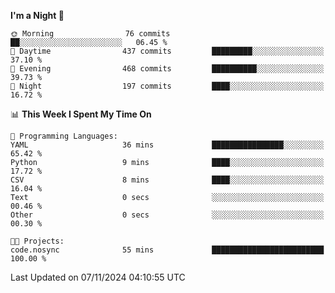 <!--START_SECTION:waka-->
**I'm a Night 🦉** 

```text
🌞 Morning                76 commits          ██░░░░░░░░░░░░░░░░░░░░░░░   06.45 % 
🌆 Daytime                437 commits         █████████░░░░░░░░░░░░░░░░   37.10 % 
🌃 Evening                468 commits         ██████████░░░░░░░░░░░░░░░   39.73 % 
🌙 Night                  197 commits         ████░░░░░░░░░░░░░░░░░░░░░   16.72 % 
```


📊 **This Week I Spent My Time On** 

```text
💬 Programming Languages: 
YAML                     36 mins             ████████████████░░░░░░░░░   65.42 % 
Python                   9 mins              ████░░░░░░░░░░░░░░░░░░░░░   17.72 % 
CSV                      8 mins              ████░░░░░░░░░░░░░░░░░░░░░   16.04 % 
Text                     0 secs              ░░░░░░░░░░░░░░░░░░░░░░░░░   00.46 % 
Other                    0 secs              ░░░░░░░░░░░░░░░░░░░░░░░░░   00.30 % 

🐱‍💻 Projects: 
code.nosync              55 mins             █████████████████████████   100.00 % 
```


 Last Updated on 07/11/2024 04:10:55 UTC
<!--END_SECTION:waka-->
